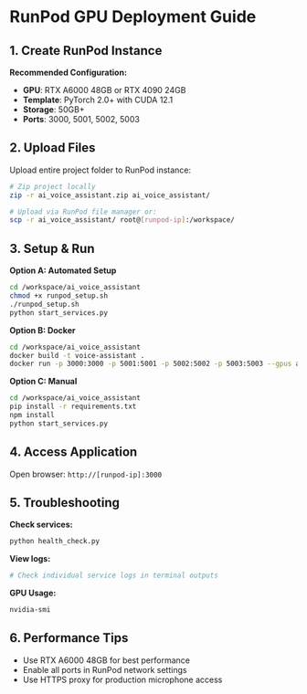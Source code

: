 # RunPod GPU Deployment Guide

## 1. Create RunPod Instance

**Recommended Configuration:**
- **GPU**: RTX A6000 48GB or RTX 4090 24GB
- **Template**: PyTorch 2.0+ with CUDA 12.1
- **Storage**: 50GB+ 
- **Ports**: 3000, 5001, 5002, 5003

## 2. Upload Files

Upload entire project folder to RunPod instance:
```bash
# Zip project locally
zip -r ai_voice_assistant.zip ai_voice_assistant/

# Upload via RunPod file manager or:
scp -r ai_voice_assistant/ root@[runpod-ip]:/workspace/
```

## 3. Setup & Run

**Option A: Automated Setup**
```bash
cd /workspace/ai_voice_assistant
chmod +x runpod_setup.sh
./runpod_setup.sh
python start_services.py
```

**Option B: Docker**
```bash
cd /workspace/ai_voice_assistant
docker build -t voice-assistant .
docker run -p 3000:3000 -p 5001:5001 -p 5002:5002 -p 5003:5003 --gpus all voice-assistant
```

**Option C: Manual**
```bash
cd /workspace/ai_voice_assistant
pip install -r requirements.txt
npm install
python start_services.py
```

## 4. Access Application

Open browser: `http://[runpod-ip]:3000`

## 5. Troubleshooting

**Check services:**
```bash
python health_check.py
```

**View logs:**
```bash
# Check individual service logs in terminal outputs
```

**GPU Usage:**
```bash
nvidia-smi
```

## 6. Performance Tips

- Use RTX A6000 48GB for best performance
- Enable all ports in RunPod network settings
- Use HTTPS proxy for production microphone access